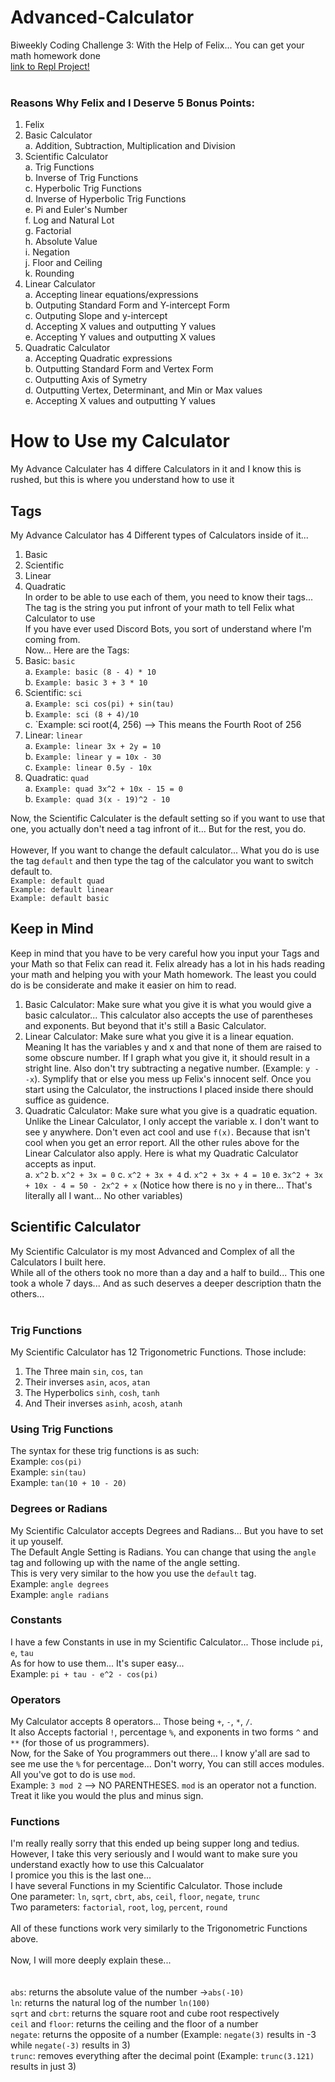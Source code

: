 # Advanced-Calculator
Biweekly Coding Challenge 3: With the Help of Felix... You can get your math homework done
<br/>
[link to Repl Project!](https://repl.it/@FranklinOguama/Advanced-Calculator#README.md)
<br/><br/>
### Reasons Why Felix and I Deserve 5 Bonus Points:
1. Felix
2. Basic Calculator<br/>
	a. Addition, Subtraction, Multiplication and Division
3. Scientific Calculator<br/>
	a. Trig Functions<br/>
	b. Inverse of Trig Functions<br/>
	c. Hyperbolic Trig Functions<br/>
	d. Inverse of Hyperbolic Trig Functions<br/>
	e. Pi and Euler's Number<br/>
	f. Log and Natural Lot<br/>
	g. Factorial<br/>
	h. Absolute Value<br/>
	i. Negation<br/>
	j. Floor and Ceiling<br/>
	k. Rounding
4. Linear Calculator<br/>
	a. Accepting linear equations/expressions<br/>
	b. Outputing Standard Form and Y-intercept Form<br/>
	c. Outputing Slope and y-intercept<br/>
	d. Accepting X values and outputting Y values<br/>
	e. Accepting Y values and outputting X values
5. Quadratic Calculator<br/>
	a. Accepting Quadratic expressions<br/>
	b. Outputting Standard Form and Vertex Form<br/>
	c. Outputting Axis of Symetry<br/>
	d. Outputting Vertex, Determinant, and Min or Max values<br/>
	e. Accepting X values and outputting Y values

# How to Use my Calculator
My Advance Calculater has 4 differe Calculators in it and I know this is rushed, but this is where you understand how to use it
## Tags
My Advance Calculator has 4 Different types of Calculators inside of it...
1. Basic
2. Scientific
3. Linear
4. Quadratic<br/>
In order to be able to use each of them, you need to know their tags...<br/>
The tag is the string you put infront of your math to tell Felix what Calculator to use<br/>
If you have ever used Discord Bots, you sort of understand where I'm coming from.<br/>
Now... Here are the Tags:
1. Basic: `basic`<br/>
	a. `Example: basic (8 - 4) * 10`<br/>
	b. `Example: basic 3 + 3 * 10`
2. Scientific: `sci`<br/>
	a. `Example: sci cos(pi) + sin(tau)`<br/>
	b. `Example: sci (8 + 4)/10`<br/>
	c. `Example: sci root(4, 256) --> This means the Fourth Root of 256
3. Linear: `linear`<br/>
	a. `Example: linear 3x + 2y = 10`<br/>
	b. `Example: linear y = 10x - 30`<br/>
	c. `Example: linear 0.5y - 10x`
4. Quadratic: `quad`<br/>
	a. `Example: quad 3x^2 + 10x - 15 = 0`<br/>
	b. `Example: quad 3(x - 19)^2 - 10`<br/>

Now, the Scientific Calculater is the default setting so if you want to use that one, you actually don't need a tag infront of it... But for the rest, you do.<br/><br/>
However, If you want to change the default calculator... What you do is use the tag `default` and then type the tag of the calculator you want to switch default to.<br/>
`Example: default quad`<br/>
`Example: default linear`<br/>
`Example: default basic`<br/>
## Keep in Mind
Keep in mind that you have to be very careful how you input your Tags and your Math so that Felix can read it.  Felix already has a lot in his hads reading your math and helping you with your Math homework.  The least you could do is be considerate and make it easier on him to read.<br/>
1. Basic Calculator: Make sure what you give it is what you would give a basic calculator...  This calculator also accepts the use of parentheses and exponents.  But beyond that it's still a Basic Calculator.<br/>
2. Linear Calculator: Make sure what you give it is a linear equation.  Meaning It has the variables y and x and that none of them are raised to some obscure number.  If I graph what you give it, it should result in a stright line.  Also don't try subtracting a negative number.  (Example: `y - -x`).  Symplify that or else you mess up Felix's innocent self.  Once you start using the Calculator, the instructions I placed inside there should suffice as guidence.
3. Quadratic Calculator: Make sure what you give is a quadratic equation.  Unlike the Linear Calculator, I only accept the variable x.  I don't want to see y anywhere.  Don't even act cool and use `f(x)`.  Because that isn't cool when you get an error report.  All the other rules above for the Linear Calculator also apply.  Here is what my Quadratic Calculator accepts as input.<br/>
	a. `x^2`
	b. `x^2 + 3x = 0`
	c. `x^2 + 3x + 4`
	d. `x^2 + 3x + 4 = 10`
	e. `3x^2 + 3x + 10x - 4 = 50 - 2x^2 + x`
	(Notice how there is no `y` in there... That's literally all I want... No other variables)
## Scientific Calculator
My Scientific Calculator is my most Advanced and Complex of all the Calculators I built here.<br/>
While all of the others took no more than a day and a half to build... This one took a whole 7 days... And as such deserves a deeper description thatn the others...<br/><br/>
### Trig Functions
My Scientific Calculator has 12 Trigonometric Functions.  Those include:
1. The Three main `sin`, `cos`, `tan`
2. Their inverses `asin`, `acos`, `atan`
3. The Hyperbolics `sinh`, `cosh`, `tanh`
4. And Their inverses `asinh`, `acosh`, `atanh`
### Using Trig Functions
The syntax for these trig functions is as such:</br>
Example: `cos(pi)`</br>
Example: `sin(tau)`</br>
Example: `tan(10 + 10 - 20)`</br>
### Degrees or Radians
My Scientific Calculator accepts Degrees and Radians... But you have to set it up youself.</br>
The Default Angle Setting is Radians.  You can change that using the `angle` tag and following up with the name of the angle setting.</br>
This is very very similar to the how you use the `default` tag.</br>
Example: `angle degrees`</br>
Example: `angle radians`</br>
### Constants
I have a few Constants in use in my Scientific Calculator... Those include
`pi`, `e`, `tau`</br>
As for how to use them... It's super easy...</br>
Example: `pi + tau - e^2 - cos(pi)`
### Operators
My Calculator accepts 8 operators... Those being `+`, `-`, `*`, `/`.</br>
It also Accepts factorial `!`, percentage `%`, and exponents in two forms `^` and `**` (for those of us programmers).</br>
Now, for the Sake of You programmers out there... I know y'all are sad to see me use the `%` for percentage... Don't worry, You can still acces modules.  All you've got to do is use `mod`.</br>
Example: `3 mod 2` --> NO PARENTHESES.  `mod` is an operator not a function.  Treat it like you would the plus and minus sign.
### Functions
I'm really really sorry that this ended up being supper long and tedius.  However, I take this very seriously and I would want to make sure you understand exactly how to use this Calcualator<br/>
I promice you this is the last one...<br/>
I have several Functions in my Scientific Calculator.  Those include<br/>
One parameter: `ln`, `sqrt`, `cbrt`, `abs`, `ceil`, `floor`, `negate`, `trunc`<br/>
Two parameters: `factorial`, `root`, `log`, `percent`, `round`<br/><br/>
All of these functions work very similarly to the Trigonometric Functions above.<br/><br/>
Now, I will more deeply explain these...<br/><br/><br/>
`abs`: returns the absolute value of the number ->`abs(-10)`<br/>
`ln`: returns the natural log of the number `ln(100)`<br/>
`sqrt` and `cbrt`: returns the square root and cube root respectively<br/>
`ceil` and `floor`: returns the ceiling and the floor of a number<br/>
`negate`: returns the opposite of a number (Example: `negate(3)` results in -3 while `negate(-3)` results in 3)<br/>
`trunc`: removes everything after the decimal point (Example: `trunc(3.121)` results in just 3)
